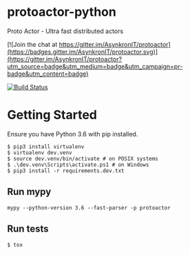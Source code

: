# protoactor-python
Proto Actor - Ultra fast distributed actors

[![Join the chat at https://gitter.im/AsynkronIT/protoactor](https://badges.gitter.im/AsynkronIT/protoactor.svg)](https://gitter.im/AsynkronIT/protoactor?utm_source=badge&utm_medium=badge&utm_campaign=pr-badge&utm_content=badge)

[![Build Status](https://travis-ci.org/AsynkronIT/protoactor-python.svg?branch=master)](https://travis-ci.org/AsynkronIT/protoactor-python)

# Getting Started

Ensure you have Python 3.6 with pip installed.

```
$ pip3 install virtualenv
$ virtualenv dev.venv
$ source dev.venv/bin/activate # on POSIX systems
$ .\dev.venv\Scripts\activate.ps1 # on Windows
$ pip3 install -r requirements.dev.txt
```
## Run mypy

```
mypy --python-version 3.6 --fast-parser -p protoactor
```

## Run tests

```
$ tox
```
